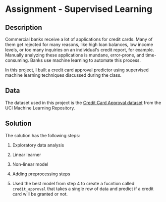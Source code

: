 # Assignment - Supervised Learning

## Description

Commercial banks receive a lot of applications for credit cards. Many of them get rejected for many reasons, like high loan balances, low income levels, or too many inquiries on an individual's credit report, for example. Manually analyzing these applications is mundane, error-prone, and time-consuming. Banks use machine learning to automate this process.

In this project, I built a credit card approval predictor using supervised machine learning techniques discussed during the class.

## Data

The dataset used in this project is the [Credit Card Approval dataset](http://archive.ics.uci.edu/ml/datasets/credit+approval) from the UCI Machine Learning Repository.

## Solution

The solution has the following steps:

1. Exploratory data analysis 

2. Linear learner

3. Non-linear model

4. Adding preprocessing steps 

5. Used the best model from step 4 to create a fucntion called `credit_approval` that takes a single row of data and predict if a credit card will be granted or not.


